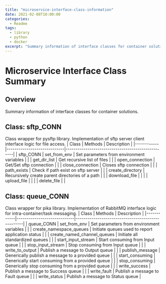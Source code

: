 ```yaml
---
title: "microservice-interface-class-information"
date: 2021-02-08T10:00:00
categories:
  - Readme
tags:
  - library
  - python
  - docker
excerpt: "Summary information of interface classes for container solutions"
---
```

# Microservice Interface Class Summary
## Overview
Summary information of interface classes for container solutions.

## Class: sftp_CONN
Class wrapper for pysftp library. Implementation of sftp server client interface logic for file access.
| Class      | Methods                     | Description                                       |
|------------|-----------------------------|---------------------------------------------------|
| sftp_CONN  | set_from_env                | Set parameters from environment variables         |
|            | get_dir_list                | Get recursive list of files                       |
|            | open_connection             | Get/Set sftp connection                           |
|            | close_connection            | Closes sftp connection                            |
|            | path_exists                 | Check if path exist on sftp server                |
|            | create_directory            | Recursively create parent directories of a path   |
|            | download_file               |                                                   |
|            | upload_file                 |                                                   |
|            | delete_file                 |                                                   |

## Class: queue_CONN
Class wrapper for pika library. Implementation of RabbitMQ interface logic for intra-container/task messaging.
| Class      | Methods                     | Description                                       |
|------------|-----------------------------|---------------------------------------------------|
| queue_CONN | set_from_env                | Set parameters from environment variables         |
|            | create_namespace_queues     | Initiate queues used to report application status |
|            | create_named_channel_queues | Initiate all standardized queues                  |
|            | start_input_stream          | Start consuming from Input queue                  |
|            | stop_input_stream           | Stop consuming from Input queue                   |
|            | write_to_output             | Publish a message to Output queue                 |
|            | publish_message             | Generically publish a message to a provided queue |
|            | start_consuming             | Generically start consuming from a provided queue |
|            | stop_consuming              | Generically stop consuming from a provided queue  |
|            | write_success               | Publish a message to Success queue                |
|            | write_fault                 | Publish a message to Fault queue                  |
|            | write_status                | Publish a message to Status queue                 |
